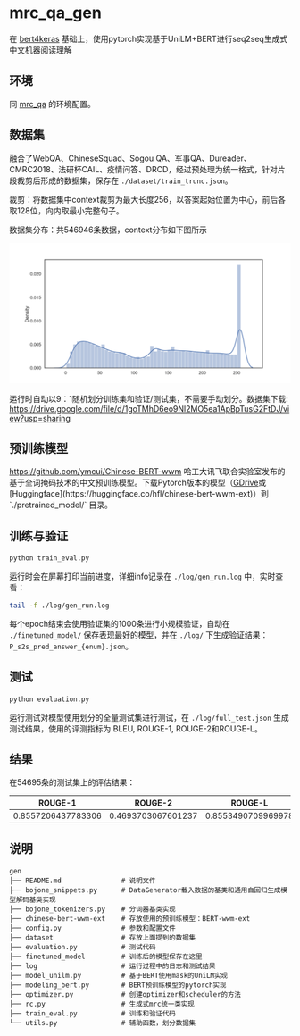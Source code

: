 # mrc_qa_gen

在 [bert4keras](https://github.com/bojone/bert4keras) 基础上，使用pytorch实现基于UniLM+BERT进行seq2seq生成式中文机器阅读理解

## 环境

同 [mrc_qa](../README.md) 的环境配置。

## 数据集

融合了WebQA、ChineseSquad、Sogou QA、军事QA、Dureader、CMRC2018、法研杯CAIL、疫情问答、DRCD，经过预处理为统一格式，针对片段裁剪后形成的数据集，保存在 `./dataset/train_trunc.json`。

裁剪：将数据集中context裁剪为最大长度256，以答案起始位置为中心，前后各取128位，向内取最小完整句子。

数据集分布：共546946条数据，context分布如下图所示

![Figure_1](.misc/Figure_1.png)

运行时自动以9：1随机划分训练集和验证/测试集，不需要手动划分。数据集下载: https://drive.google.com/file/d/1goTMhD6eo9Nl2MO5ea1ApBpTusG2FtDJ/view?usp=sharing

## 预训练模型

https://github.com/ymcui/Chinese-BERT-wwm 哈工大讯飞联合实验室发布的基于全词掩码技术的中文预训练模型。下载Pytorch版本的模型（[GDrive](https://drive.google.com/open?id=1iNeYFhCBJWeUsIlnW_2K6SMwXkM4gLb_)或[Huggingface](https://huggingface.co/hfl/chinese-bert-wwm-ext)）到 `./pretrained_model/` 目录。

## 训练与验证

```sh
python train_eval.py
```

运行时会在屏幕打印当前进度，详细info记录在 `./log/gen_run.log` 中，实时查看：

```sh
tail -f ./log/gen_run.log
```

每个epoch结束会使用验证集的1000条进行小规模验证，自动在 `./finetuned_model/` 保存表现最好的模型，并在 `./log/` 下生成验证结果：`P_s2s_pred_answer_{enum}.json`。

## 测试

```sh
python evaluation.py
```

运行测试对模型使用划分的全量测试集进行测试，在 `./log/full_test.json` 生成测试结果，使用的评测指标为 BLEU, ROUGE-1, ROUGE-2和ROUGE-L。

## 结果

在54695条的测试集上的评估结果：

| ROUGE-1            | ROUGE-2            | ROUGE-L            | BLEU               |
| ------------------ | ------------------ | ------------------ | ------------------ |
| 0.8557206437783306 | 0.4693703067601237 | 0.8553490709969978 | 0.6440044807952671 |

## 说明

```
gen
├── README.md				# 说明文件
├── bojone_snippets.py		# DataGenerator载入数据的基类和通用自回归生成模型解码基类实现
├── bojone_tokenizers.py	# 分词器基类实现
├── chinese-bert-wwm-ext	# 存放使用的预训练模型：BERT-wwm-ext
├── config.py				# 参数和配置文件
├── dataset					# 存放上面提到的数据集
├── evaluation.py			# 测试代码
├── finetuned_model			# 训练后的模型保存在这里
├── log						# 运行过程中的日志和测试结果
├── model_unilm.py			# 基于BERT使用mask的UniLM实现
├── modeling_bert.py		# BERT预训练模型的pytorch实现
├── optimizer.py			# 创建optimizer和scheduler的方法
├── rc.py					# 生成式mrc统一类实现
├── train_eval.py			# 训练和验证代码
└── utils.py				# 辅助函数，划分数据集
```

